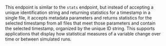 This endpoint is similar to the `stats` endpoint, but instead of accepting a unique identification string and returning statistics for a timestamp in a single file, it accepts metadata parameters and returns statistics for the selected timestamp from all files that meet those parameters and contain the selected timestamp, organized by the unique ID string. This supports applications that display how statistical measures of a variable change over time or between simulated runs.